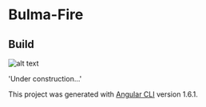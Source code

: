# Bulma-Fire

## Build

![alt text](https://bulma.io/images/bulma-logo.png)

'Under construction...'

This project was generated with [Angular CLI](https://github.com/angular/angular-cli) version 1.6.1.
